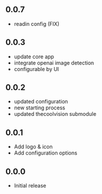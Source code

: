 <!-- https://developers.home-assistant.io/docs/add-ons/presentation#keeping-a-changelog -->


## 0.0.7
- readin config (FIX)
## 0.0.3
 - update core app
 - integrate openai image detection
 - configurable by UI

## 0.0.2

 - updated configuration
 - new starting process
 - updated thecoolvision submodule

## 0.0.1

- Add logo & icon
- Add configuration options

## 0.0.0

- Initial release
